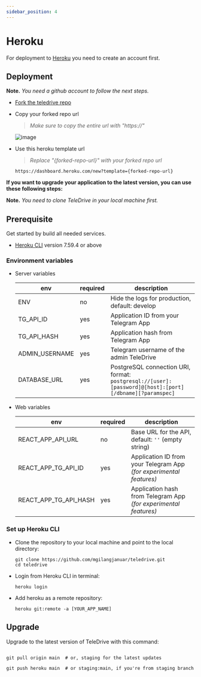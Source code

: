 ```yaml
---
sidebar_position: 4
---
```


# Heroku

For deployment to [Heroku](https://heroku.com/) you need to create an account first.

## Deployment
**Note.** *You need a github account to follow the next steps.*

- [Fork the teledrive repo](https://github.com/mgilangjanuar/teledrive/fork)
  
- Copy your forked repo url

  > _Make sure to copy the entire url with "https://"_

  ![image](https://user-images.githubusercontent.com/42100404/180603080-abb10755-0d40-40b7-801a-1396877c31e1.png)

- Use this heroku template url

  > _Replace "{forked-repo-url}" with your forked repo url_

  ```
  https://dashboard.heroku.com/new?template={forked-repo-url}
  ```

**If you want to upgrade your application to the latest version, you can use these following steps:**

**Note.** *You need to clone TeleDrive in your local machine first.*

## Prerequisite

Get started by build all needed services.

- [Heroku CLI](https://devcenter.heroku.com/articles/heroku-cli) version 7.59.4 or above

### Environment variables

- Server variables

  | env                    | required | description                                           |
  | ---------------------- | -------- | ----------------------------------------------------- |
  | ENV                    | no       | Hide the logs for production, default: develop        |
  | TG_API_ID              | yes      | Application ID from your Telegram App                 |
  | TG_API_HASH            | yes      | Application hash from Telegram App                    |
  | ADMIN_USERNAME         | yes      | Telegram username of the admin TeleDrive              |
  | DATABASE_URL           | yes      | PostgreSQL connection URI, format: `postgresql://[user]:[password]@[host]:[port][/dbname][?paramspec]` |

- Web variables

  | env                   | required | description                                                       |
  | --------------------- | -------- | ----------------------------------------------------------------- |
  | REACT_APP_API_URL     | no       | Base URL for the API, default: `''` (empty string)                |
  | REACT_APP_TG_API_ID   | yes      | Application ID from your Telegram App *(for experimental features)* |
  | REACT_APP_TG_API_HASH | yes      | Application hash from Telegram App  *(for experimental features)*   |

### Set up Heroku CLI

- Clone the repository to your local machine and point to the local directory:

  ```shell
  git clone https://github.com/mgilangjanuar/teledrive.git
  cd teledrive
  ```

- Login from Heroku CLI in terminal:

  ```shell
  heroku login
  ```

- Add heroku as a remote repository:

  ```shell
  heroku git:remote -a [YOUR_APP_NAME]
  ```

## Upgrade

Upgrade to the latest version of TeleDrive with this command:

```shell

git pull origin main  # or, staging for the latest updates

git push heroku main  # or staging:main, if you're from staging branch
```
